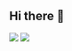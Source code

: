## Hi there 👋
<img src="https://capsule-render.vercel.app/api?type=wave&color=BDBDC8&height=150&section=header" />
<img src="https://capsule-render.vercel.app/api?type=wave&color=BDBDC8&height=150&section=footer" />

<!--
**seohyeoning/seohyeoning** is a ✨ _special_ ✨ repository because its `README.md` (this file) appears on your GitHub profile.

Here are some ideas to get you started:

- 🔭 I’m currently working on ...
- 🌱 I’m currently learning ...
- 👯 I’m looking to collaborate on ...
- 🤔 I’m looking for help with ...
- 💬 Ask me about ...
- 📫 How to reach me: ...
- 😄 Pronouns: ...
- ⚡ Fun fact: ...
-->
